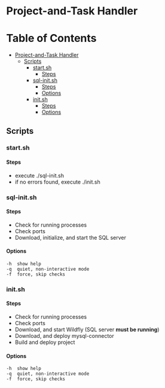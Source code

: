 # Project-and-Task Handler

Table of Contents
=================

  * [Project-and-Task Handler](#project-and-task-handler)
    * [Scripts](#scripts)
      * [start.sh](#startsh)
        * [Steps](#steps)
      * [sql-init.sh](#sql-initsh)
        * [Steps](#steps-1)
        * [Options](#options)
      * [init.sh](#initsh)
        * [Steps](#steps-2)
        * [Options](#options-1)

## Scripts

### start.sh

#### Steps
* execute ./sql-init.sh
* if no errors found, execute ./init.sh

### sql-init.sh

#### Steps
* Check for running processes
* Check ports
* Download, initialize, and start the SQL server

#### Options

```
-h	show help
-q	quiet, non-interactive mode
-f	force, skip checks
```

### init.sh

#### Steps
* Check for running processes
* Check ports
* Download, and start Wildfly (SQL server **must be running**)
* Download, and deploy mysql-connector
* Build and deploy project

#### Options

```
-h	show help
-q	quiet, non-interactive mode
-f	force, skip checks
```